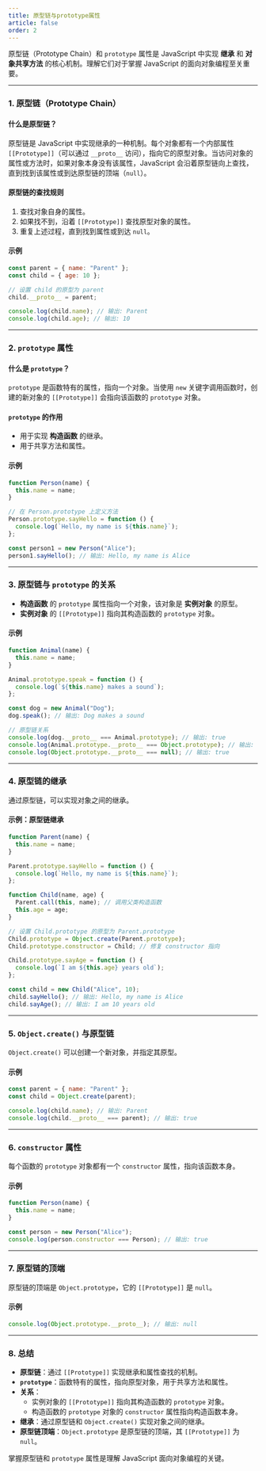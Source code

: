 ```yaml
---
title: 原型链与prototype属性
article: false
order: 2
---
```

原型链（Prototype Chain）和 `prototype` 属性是 JavaScript 中实现 **继承** 和 **对象共享方法** 的核心机制。理解它们对于掌握 JavaScript 的面向对象编程至关重要。

---

### **1. 原型链（Prototype Chain）**

#### **什么是原型链？**
原型链是 JavaScript 中实现继承的一种机制。每个对象都有一个内部属性 `[[Prototype]]`（可以通过 `__proto__` 访问），指向它的原型对象。当访问对象的属性或方法时，如果对象本身没有该属性，JavaScript 会沿着原型链向上查找，直到找到该属性或到达原型链的顶端（`null`）。

#### **原型链的查找规则**
1. 查找对象自身的属性。
2. 如果找不到，沿着 `[[Prototype]]` 查找原型对象的属性。
3. 重复上述过程，直到找到属性或到达 `null`。

#### **示例**
```javascript
const parent = { name: "Parent" };
const child = { age: 10 };

// 设置 child 的原型为 parent
child.__proto__ = parent;

console.log(child.name); // 输出: Parent
console.log(child.age); // 输出: 10
```

---

### **2. `prototype` 属性**

#### **什么是 `prototype`？**
`prototype` 是函数特有的属性，指向一个对象。当使用 `new` 关键字调用函数时，创建的新对象的 `[[Prototype]]` 会指向该函数的 `prototype` 对象。

#### **`prototype` 的作用**
- 用于实现 **构造函数** 的继承。
- 用于共享方法和属性。

#### **示例**
```javascript
function Person(name) {
  this.name = name;
}

// 在 Person.prototype 上定义方法
Person.prototype.sayHello = function () {
  console.log(`Hello, my name is ${this.name}`);
};

const person1 = new Person("Alice");
person1.sayHello(); // 输出: Hello, my name is Alice
```

---

### **3. 原型链与 `prototype` 的关系**

- **构造函数** 的 `prototype` 属性指向一个对象，该对象是 **实例对象** 的原型。
- **实例对象** 的 `[[Prototype]]` 指向其构造函数的 `prototype` 对象。

#### **示例**
```javascript
function Animal(name) {
  this.name = name;
}

Animal.prototype.speak = function () {
  console.log(`${this.name} makes a sound`);
};

const dog = new Animal("Dog");
dog.speak(); // 输出: Dog makes a sound

// 原型链关系
console.log(dog.__proto__ === Animal.prototype); // 输出: true
console.log(Animal.prototype.__proto__ === Object.prototype); // 输出: true
console.log(Object.prototype.__proto__ === null); // 输出: true
```

---

### **4. 原型链的继承**

通过原型链，可以实现对象之间的继承。

#### **示例：原型链继承**
```javascript
function Parent(name) {
  this.name = name;
}

Parent.prototype.sayHello = function () {
  console.log(`Hello, my name is ${this.name}`);
};

function Child(name, age) {
  Parent.call(this, name); // 调用父类构造函数
  this.age = age;
}

// 设置 Child.prototype 的原型为 Parent.prototype
Child.prototype = Object.create(Parent.prototype);
Child.prototype.constructor = Child; // 修复 constructor 指向

Child.prototype.sayAge = function () {
  console.log(`I am ${this.age} years old`);
};

const child = new Child("Alice", 10);
child.sayHello(); // 输出: Hello, my name is Alice
child.sayAge(); // 输出: I am 10 years old
```

---

### **5. `Object.create()` 与原型链**

`Object.create()` 可以创建一个新对象，并指定其原型。

#### **示例**
```javascript
const parent = { name: "Parent" };
const child = Object.create(parent);

console.log(child.name); // 输出: Parent
console.log(child.__proto__ === parent); // 输出: true
```

---

### **6. `constructor` 属性**

每个函数的 `prototype` 对象都有一个 `constructor` 属性，指向该函数本身。

#### **示例**
```javascript
function Person(name) {
  this.name = name;
}

const person = new Person("Alice");
console.log(person.constructor === Person); // 输出: true
```

---

### **7. 原型链的顶端**

原型链的顶端是 `Object.prototype`，它的 `[[Prototype]]` 是 `null`。

#### **示例**
```javascript
console.log(Object.prototype.__proto__); // 输出: null
```

---

### **8. 总结**

- **原型链**：通过 `[[Prototype]]` 实现继承和属性查找的机制。
- **`prototype`**：函数特有的属性，指向原型对象，用于共享方法和属性。
- **关系**：
  - 实例对象的 `[[Prototype]]` 指向其构造函数的 `prototype` 对象。
  - 构造函数的 `prototype` 对象的 `constructor` 属性指向构造函数本身。
- **继承**：通过原型链和 `Object.create()` 实现对象之间的继承。
- **原型链顶端**：`Object.prototype` 是原型链的顶端，其 `[[Prototype]]` 为 `null`。

掌握原型链和 `prototype` 属性是理解 JavaScript 面向对象编程的关键。
